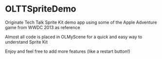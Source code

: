 OLTTSpriteDemo
==============

Originate Tech Talk Sprite Kit demo app using some of the Apple Adventure game from WWDC 2013 as reference

Almost all code is placed in OLMyScene for a quick and easy way to understand Sprite Kit

Enjoy and feel free to add more features (like a restart button!)

